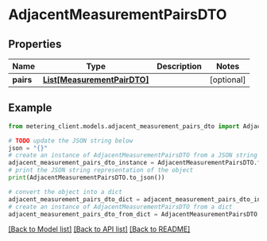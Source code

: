 # AdjacentMeasurementPairsDTO


## Properties

Name | Type | Description | Notes
------------ | ------------- | ------------- | -------------
**pairs** | [**List[MeasurementPairDTO]**](MeasurementPairDTO.md) |  | [optional] 

## Example

```python
from metering_client.models.adjacent_measurement_pairs_dto import AdjacentMeasurementPairsDTO

# TODO update the JSON string below
json = "{}"
# create an instance of AdjacentMeasurementPairsDTO from a JSON string
adjacent_measurement_pairs_dto_instance = AdjacentMeasurementPairsDTO.from_json(json)
# print the JSON string representation of the object
print(AdjacentMeasurementPairsDTO.to_json())

# convert the object into a dict
adjacent_measurement_pairs_dto_dict = adjacent_measurement_pairs_dto_instance.to_dict()
# create an instance of AdjacentMeasurementPairsDTO from a dict
adjacent_measurement_pairs_dto_from_dict = AdjacentMeasurementPairsDTO.from_dict(adjacent_measurement_pairs_dto_dict)
```
[[Back to Model list]](../README.md#documentation-for-models) [[Back to API list]](../README.md#documentation-for-api-endpoints) [[Back to README]](../README.md)


